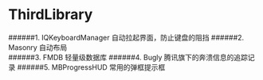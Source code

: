 # ThirdLibrary 
######1. IQKeyboardManager 自动拉起界面，防止键盘的阻挡
######2. Masonry 自动布局  
######3. FMDB 轻量级数据库
######4. Bugly 腾讯旗下的奔溃信息的追踪记录
######5. MBProgressHUD 常用的弹框提示框
